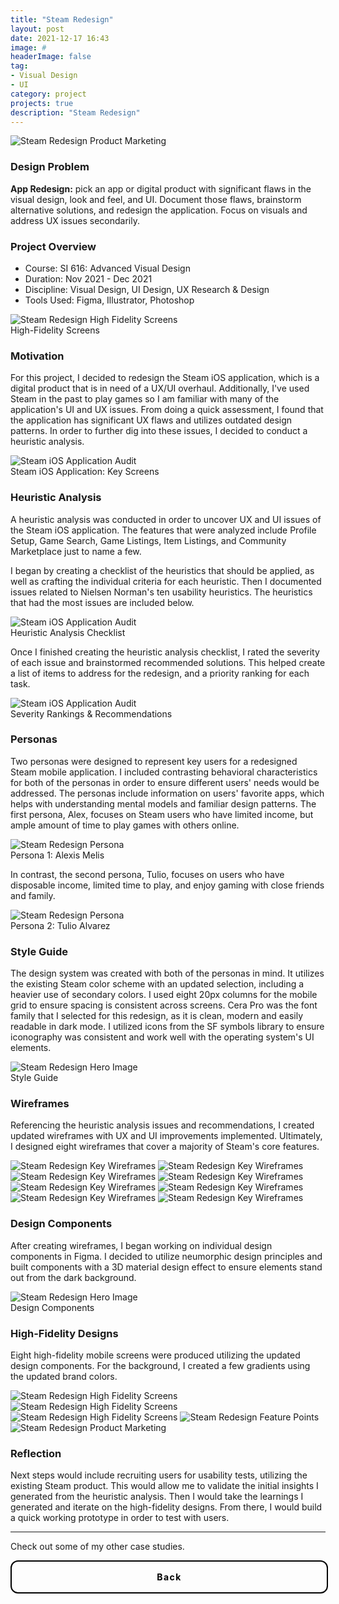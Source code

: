 ```yaml
---
title: "Steam Redesign"
layout: post
date: 2021-12-17 16:43
image: #
headerImage: false
tag:
- Visual Design
- UI
category: project
projects: true
description: "Steam Redesign"
---
```


<img src="http://nicholasgiles.com/assets/images/steam_redesign/product_hero.jpg" class="bigger-image" alt="Steam Redesign Product Marketing" />

### Design Problem

**App Redesign:** pick an app or digital product with significant flaws in the visual design, look and feel, and UI. Document those flaws, brainstorm alternative solutions, and redesign the application. Focus on visuals and address UX issues secondarily.

### Project Overview
* Course: SI 616: Advanced Visual Design
* Duration: Nov 2021 - Dec 2021
* Discipline: Visual Design, UI Design, UX Research & Design
* Tools Used: Figma, Illustrator, Photoshop

<img src="http://nicholasgiles.com/assets/images/steam_redesign/marketing2.jpg" class="bigger-image" alt="Steam Redesign High Fidelity Screens" />
<figcaption class="caption">High-Fidelity Screens</figcaption>

### Motivation
For this project, I decided to redesign the Steam iOS application, which is a digital product that is in need of a UX/UI overhaul. Additionally, I've used Steam in the past to play games so I am familiar with many of the application's UI and UX issues. From doing a quick assessment, I found that the application has significant UX flaws and utilizes outdated design patterns. In order to further dig into these issues, I decided to conduct a heuristic analysis.

<img src="http://nicholasgiles.com/assets/images/steam_redesign/steam_audit.png" alt="Steam iOS Application Audit" class="bigger-image"/>
<figcaption class="caption">Steam iOS Application: Key Screens</figcaption>

### Heuristic Analysis
A heuristic analysis was conducted in order to uncover UX and UI issues of the Steam iOS application. The features that were analyzed include Profile Setup, Game Search, Game Listings, Item Listings, and Community Marketplace just to name a few.

I began by creating a checklist of the heuristics that should be applied, as well as crafting the individual criteria for each heuristic. Then I documented issues related to Nielsen Norman's ten usability heuristics. The heuristics that had the most issues are included below.

<img src="http://nicholasgiles.com/assets/images/steam_redesign/heuristic_checklist.png" alt="Steam iOS Application Audit" class="bigger-image"/>
<figcaption class="caption">Heuristic Analysis Checklist</figcaption>

Once I finished creating the heuristic analysis checklist, I rated the severity of each issue and brainstormed recommended solutions. This helped create a list of items to address for the redesign, and a priority ranking for each task.

<img src="http://nicholasgiles.com/assets/images/steam_redesign/heuristic_analysis.png" alt="Steam iOS Application Audit" class="bigger-image"/>
<figcaption class="caption">Severity Rankings & Recommendations </figcaption>

### Personas
Two personas were designed to represent key users for a redesigned Steam mobile application. I included contrasting behavioral characteristics for both of the personas in order to ensure different users' needs would be addressed. The personas include information on users' favorite apps, which helps with understanding mental models and familiar design patterns. The first persona, Alex, focuses on Steam users who have limited income, but ample amount of time to play games with others online.

<img src="http://nicholasgiles.com/assets/images/steam_redesign/persona1.jpg" class="bigger-image" alt="Steam Redesign Persona" />
<figcaption class="caption">Persona 1: Alexis Melis</figcaption>

In contrast, the second persona, Tulio, focuses on users who have disposable income, limited time to play, and enjoy gaming with close friends and family.

<img src="http://nicholasgiles.com/assets/images/steam_redesign/persona2.jpg" class="bigger-image" alt="Steam Redesign Persona" />
<figcaption class="caption">Persona 2: Tulio Alvarez</figcaption>

### Style Guide
The design system was created with both of the personas in mind. It utilizes the existing Steam color scheme with an updated selection, including a heavier use of secondary colors. I used eight 20px columns for the mobile grid to ensure spacing is consistent across screens. Cera Pro was the font family that I selected for this redesign, as it is clean, modern and easily readable in dark mode. I utilized icons from the SF symbols library to ensure iconography was consistent and work well with the operating system's UI elements.

<img src="http://nicholasgiles.com/assets/images/steam_redesign/styleguide.jpg" alt="Steam Redesign Hero Image" />
<figcaption class="caption">Style Guide</figcaption>

### Wireframes
Referencing the heuristic analysis issues and recommendations, I created updated wireframes with UX and UI improvements implemented. Ultimately, I designed eight wireframes that cover a majority of Steam's core features.

<img src="http://nicholasgiles.com/assets/images/steam_redesign/wireframes/1security.png" alt="Steam Redesign Key Wireframes" />
<img src="http://nicholasgiles.com/assets/images/steam_redesign/wireframes/2profile_setup.png" alt="Steam Redesign Key Wireframes" />
<img src="http://nicholasgiles.com/assets/images/steam_redesign/wireframes/3my_profile.png" alt="Steam Redesign Key Wireframes" />
<img src="http://nicholasgiles.com/assets/images/steam_redesign/wireframes/4game_search.png" alt="Steam Redesign Key Wireframes" />
<img src="http://nicholasgiles.com/assets/images/steam_redesign/wireframes/5community_market.png" alt="Steam Redesign Key Wireframes" />
<img src="http://nicholasgiles.com/assets/images/steam_redesign/wireframes/6my_items.png" alt="Steam Redesign Key Wireframes" />
<img src="http://nicholasgiles.com/assets/images/steam_redesign/wireframes/7item_listing.png" alt="Steam Redesign Key Wireframes" />
<img src="http://nicholasgiles.com/assets/images/steam_redesign/wireframes/8game_listing.png" alt="Steam Redesign Key Wireframes" />

### Design Components
After creating wireframes, I began working on individual design components in Figma. I decided to utilize neumorphic design principles and built components with a 3D material design effect to ensure elements stand out from the dark background.

<img src="http://nicholasgiles.com/assets/images/steam_redesign/design_components.jpg" class="bigger-image" alt="Steam Redesign Hero Image" />
<figcaption class="caption">Design Components</figcaption>

### High-Fidelity Designs
Eight high-fidelity mobile screens were produced utilizing the updated design components. For the background, I created a few gradients using the updated brand colors.

<img src="http://nicholasgiles.com/assets/images/steam_redesign/marketing1.jpg" class="bigger-image" alt="Steam Redesign High Fidelity Screens" />
<img src="http://nicholasgiles.com/assets/images/steam_redesign/marketing2.jpg" class="bigger-image" alt="Steam Redesign High Fidelity Screens" />
<img src="http://nicholasgiles.com/assets/images/steam_redesign/marketing3.jpg" class="bigger-image" alt="Steam Redesign High Fidelity Screens" />
<img src="http://nicholasgiles.com/assets/images/steam_redesign/feature_points.jpg" class="bigger-image" alt="Steam Redesign Feature Points" />
<img src="http://nicholasgiles.com/assets/images/steam_redesign/product_hero.jpg" class="bigger-image" alt="Steam Redesign Product Marketing" />

### Reflection
Next steps would include recruiting users for usability tests, utilizing the existing Steam product. This would allow me to validate the initial insights I generated from the heuristic analysis. Then I would take the learnings I generated and iterate on the high-fidelity designs. From there, I would build a quick working prototype in order to test with users.

---

Check out some of my other case studies.

<a href="/" style="font-weight: bold; font-size: 1em; letter-spacing: 0.1em; text-decoration: none; color: #000000; display: inline-block; text-align: center; position: relative; border: 2px solid #000000; border-radius: 12px; padding: 16px 0px 16px 0px; width: 100%">Back</a>
